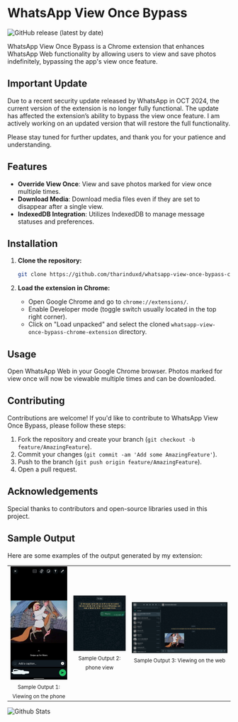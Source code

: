 # WhatsApp View Once Bypass
![GitHub release (latest by date)](https://img.shields.io/github/v/release/tharinduxd/whatsapp-view-once-bypass-chrome-extension)

WhatsApp View Once Bypass is a Chrome extension that enhances WhatsApp Web functionality by allowing users to view and save photos indefinitely, bypassing the app's view once feature.

## Important Update
Due to a recent security update released by WhatsApp in OCT 2024, the current version of the extension is no longer fully functional. The update has affected the extension’s ability to bypass the view once feature. I am actively working on an updated version that will restore the full functionality.

Please stay tuned for further updates, and thank you for your patience and understanding.

## Features

- **Override View Once**: View and save photos marked for view once multiple times.
- **Download Media**: Download media files even if they are set to disappear after a single view.
- **IndexedDB Integration**: Utilizes IndexedDB to manage message statuses and preferences.

## Installation

1. **Clone the repository:**
   ```bash
   git clone https://github.com/tharinduxd/whatsapp-view-once-bypass-chrome-extension.git
   ```

2. **Load the extension in Chrome:**
   - Open Google Chrome and go to `chrome://extensions/`.
   - Enable Developer mode (toggle switch usually located in the top right corner).
   - Click on "Load unpacked" and select the cloned `whatsapp-view-once-bypass-chrome-extension` directory.

## Usage

Open WhatsApp Web in your Google Chrome browser. Photos marked for view once will now be viewable multiple times and can be downloaded.

## Contributing

Contributions are welcome! If you'd like to contribute to WhatsApp View Once Bypass, please follow these steps:

1. Fork the repository and create your branch (`git checkout -b feature/AmazingFeature`).
2. Commit your changes (`git commit -am 'Add some AmazingFeature'`).
3. Push to the branch (`git push origin feature/AmazingFeature`).
4. Open a pull request.

## Acknowledgements

Special thanks to contributors and open-source libraries used in this project.

## Sample Output

Here are some examples of the output generated by my extension:

<div align="center">
  <table>
    <tr>
      <td align="center">
        <img src="outputs/Phone1.jpeg" alt="Sample Output 1" width="200"/><br>
        <sub>Sample Output 1: Viewing on the phone </sub>
      </td>
      <td align="center">
        <img src="outputs/Phone2.png" alt="Sample Output 2" width="200"/><br>
        <sub>Sample Output 2: phone view</sub>
      </td>
      <td align="center">
        <img src="outputs/Weboutput.png" alt="Sample Output 3" width="400"/><br>
        <sub>Sample Output 3: Viewing on the web</sub>
      </td>
    </tr>
  </table>
</div>

<img src="https://raw.githubusercontent.com/bornmay/bornmay/Update/svg/Bottom.svg" alt="Github Stats" style="max-width: 100%;">
